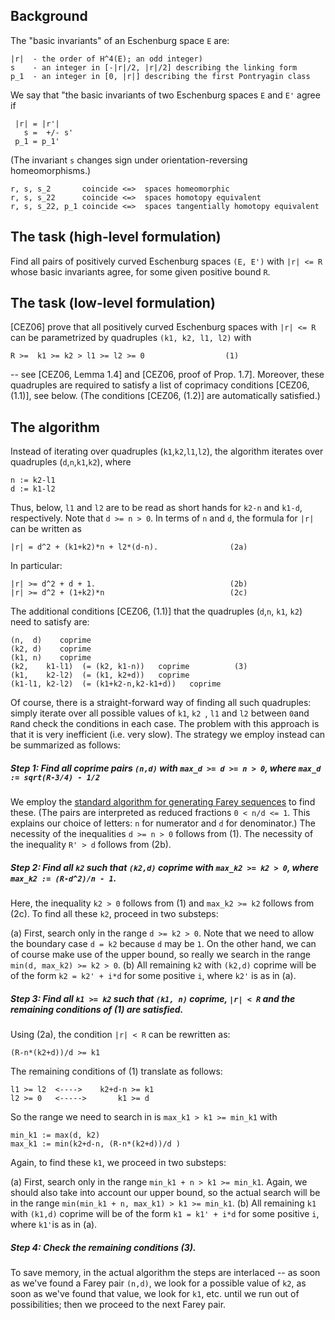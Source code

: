 ## Background

The "basic invariants" of an Eschenburg space `E` are:  

    |r|  - the order of H^4(E); an odd integer)
    s    - an integer in [-|r|/2, |r|/2] describing the linking form
    p_1  - an integer in [0, |r|] describing the first Pontryagin class

We say that "the basic invariants of two Eschenburg spaces `E` and `E'` agree if

     |r| = |r'|
       s =  +/- s' 
     p_1 = p_1'

(The invariant `s` changes sign under orientation-reversing homeomorphisms.)

    r, s, s_2       coincide <=>  spaces homeomorphic
    r, s, s_22      coincide <=>  spaces homotopy equivalent
    r, s, s_22, p_1 coincide <=>  spaces tangentially homotopy equivalent


## The task (high-level formulation)
Find all pairs of positively curved Eschenburg spaces `(E, E')` with `|r| <= R` whose basic invariants agree, for some given positive bound `R`.
     
## The task (low-level formulation)
[CEZ06] prove that all positively curved Eschenburg spaces with `|r| <= R` can be parametrized by 
quadruples `(k1, k2, l1, l2)` with

    R >=  k1 >= k2 > l1 >= l2 >= 0                  (1)

-- see [CEZ06, Lemma 1.4] and [CEZ06, proof of Prop. 1.7].  Moreover, these quadruples are required to satisfy a list of coprimacy conditions [CEZ06, (1.1)], see below.  (The conditions [CEZ06, (1.2)] are automatically satisfied.)  

## The algorithm
Instead of iterating over quadruples (`k1`,`k2`,`l1`,`l2`), the algorithm iterates over quadruples (`d`,`n`,`k1`,`k2`), where

    n := k2-l1
    d := k1-l2

Thus, below, `l1` and `l2` are to be read as short hands for `k2-n` and `k1-d`, respectively.
Note that `d >= n > 0`.  In terms of `n` and `d`, the formula for `|r|` can be written as

    |r| = d^2 + (k1+k2)*n + l2*(d-n).                (2a)

In particular:  

    |r| >= d^2 + d + 1.                              (2b)
    |r| >= d^2 + (1+k2)*n                            (2c)
        
The additional conditions [CEZ06, (1.1)] that the quadruples (`d`,`n`, `k1`, `k2`) need to satisfy are:

    (n,  d)    coprime
    (k2, d)    coprime
    (k1, n)    coprime
    (k2,    k1-l1)  (= (k2, k1-n))   coprime          (3)
    (k1,    k2-l2)  (= (k1, k2+d))   coprime
    (k1-l1, k2-l2)  (= (k1+k2-n,k2-k1+d))   coprime
    
Of course, there is a straight-forward way of finding all such quadruples:  simply iterate over all possible values of `k1`, `k2 `, `l1` and `l2` between `0`and `R`and check the conditions in each case.  The problem with this approach is that it is very inefficient (i.e. very slow).  The strategy we employ instead can be summarized as follows:

##### Step 1:  Find all coprime pairs `(n,d)` with `max_d >= d >= n > 0`, where `max_d := sqrt(R-3/4) - 1/2`
We employ the [standard algorithm for generating Farey sequences](https://en.wikipedia.org/wiki/Farey_sequence#Next_term) to find these.  (The pairs are interpreted as reduced fractions `0 < n/d <= 1`.  This explains our choice of letters: `n` for numerator and `d` for denominator.)  The necessity of the inequalities `d >= n > 0` follows from (1).  The necessity of the inequality `R' > d` follows from (2b).

##### Step 2:  Find all `k2` such that `(k2,d)` coprime with `max_k2 >= k2 > 0`, where `max_k2 := (R-d^2)/n - 1`.
Here, the inequality `k2 > 0` follows from (1) and `max_k2 >= k2` follows from (2c). 
To find all these `k2`, proceed in two substeps:

(a) First, search only in the range `d >= k2 > 0`.  Note that we need to allow the boundary case `d = k2` because `d` may be `1`.
On the other hand, we can of course make use of the upper bound, so really we search in the range
`min(d, max_k2) >= k2 > 0`.
(b) All remaining `k2` with `(k2,d)` coprime will be of the form `k2 = k2' + i*d` for some positive `i`, where `k2'` is as in (a). 

##### Step 3:  Find all `k1 >= k2` such that `(k1, n)` coprime, `|r| < R` and the remaining conditions of (1) are satisfied.
Using (2a), the condition `|r| < R` can be rewritten as:

    (R-n*(k2+d))/d >= k1

The remaining conditions of (1) translate as follows:

    l1 >= l2  <---->    k2+d-n >= k1
    l2 >= 0   <----->       k1 >= d

So the range we need to search in is `max_k1 > k1 >= min_k1` with
 
    min_k1 := max(d, k2)
    max_k1 := min(k2+d-n, (R-n*(k2+d))/d )    
   
Again, to find these `k1`, we proceed in two substeps:

(a) First, search only in the range `min_k1 + n > k1 >= min_k1`. Again, we should also take into account our upper bound, so the actual search will be in the range  `min(min_k1 + n, max_k1) > k1 >= min_k1`. 
(b) All remaining `k1` with `(k1,d)` coprime will be of the form `k1 = k1' + i*d` for some positive `i`, where `k1'`is as in (a).

##### Step 4:  Check the remaining conditions (3).

To save memory, in the actual algorithm the steps are interlaced -- as soon as we've found a Farey pair `(n,d)`, we look for a possible value of `k2`, as soon as we've found that value, we look for `k1`, etc. until we run out of possibilities;  then we proceed to the next Farey pair.
